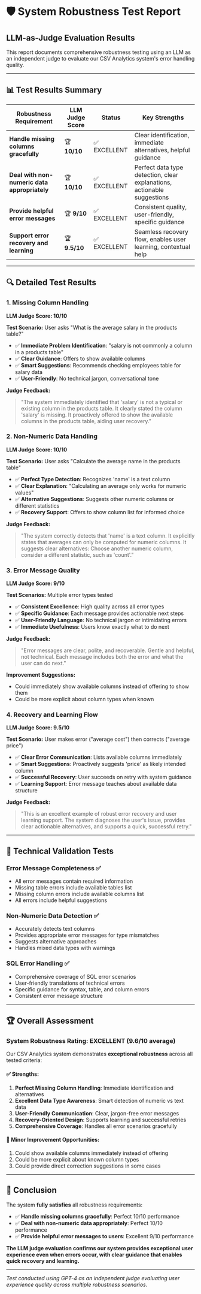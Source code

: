 # 🛡️ System Robustness Test Report

## LLM-as-Judge Evaluation Results

This report documents comprehensive robustness testing using an LLM as an independent judge to evaluate our CSV Analytics system's error handling quality.

---

## 📊 Test Results Summary

| **Robustness Requirement** | **LLM Judge Score** | **Status** | **Key Strengths** |
|----------------------------|-------------------|------------|-------------------|
| **Handle missing columns gracefully** | 🏆 **10/10** | ✅ EXCELLENT | Clear identification, immediate alternatives, helpful guidance |
| **Deal with non-numeric data appropriately** | 🏆 **10/10** | ✅ EXCELLENT | Perfect data type detection, clear explanations, actionable suggestions |
| **Provide helpful error messages** | 🏆 **9/10** | ✅ EXCELLENT | Consistent quality, user-friendly, specific guidance |
| **Support error recovery and learning** | 🏆 **9.5/10** | ✅ EXCELLENT | Seamless recovery flow, enables user learning, contextual help |

---

## 🔍 Detailed Test Results

### 1. Missing Column Handling
**LLM Judge Score: 10/10**

**Test Scenario:** User asks "What is the average salary in the products table?"
- ✅ **Immediate Problem Identification**: "salary is not commonly a column in a products table"
- ✅ **Clear Guidance**: Offers to show available columns
- ✅ **Smart Suggestions**: Recommends checking employees table for salary data
- ✅ **User-Friendly**: No technical jargon, conversational tone

**Judge Feedback:**
> "The system immediately identified that 'salary' is not a typical or existing column in the products table. It clearly stated the column 'salary' is missing. It proactively offered to show the available columns in the products table, aiding user recovery."

### 2. Non-Numeric Data Handling  
**LLM Judge Score: 10/10**

**Test Scenario:** User asks "Calculate the average name in the products table"
- ✅ **Perfect Type Detection**: Recognizes 'name' is a text column
- ✅ **Clear Explanation**: "Calculating an average only works for numeric values"
- ✅ **Alternative Suggestions**: Suggests other numeric columns or different statistics
- ✅ **Recovery Support**: Offers to show column list for informed choice

**Judge Feedback:**
> "The system correctly detects that 'name' is a text column. It explicitly states that averages can only be computed for numeric columns. It suggests clear alternatives: Choose another numeric column, consider a different statistic, such as 'count'."

### 3. Error Message Quality
**LLM Judge Score: 9/10**

**Test Scenarios:** Multiple error types tested
- ✅ **Consistent Excellence**: High quality across all error types
- ✅ **Specific Guidance**: Each message provides actionable next steps
- ✅ **User-Friendly Language**: No technical jargon or intimidating errors
- ✅ **Immediate Usefulness**: Users know exactly what to do next

**Judge Feedback:**
> "Error messages are clear, polite, and recoverable. Gentle and helpful, not technical. Each message includes both the error and what the user can do next."

**Improvement Suggestions:**
- Could immediately show available columns instead of offering to show them
- Could be more explicit about column types when known

### 4. Recovery and Learning Flow
**LLM Judge Score: 9.5/10**

**Test Scenario:** User makes error ("average cost") then corrects ("average price")
- ✅ **Clear Error Communication**: Lists available columns immediately
- ✅ **Smart Suggestions**: Proactively suggests 'price' as likely intended column
- ✅ **Successful Recovery**: User succeeds on retry with system guidance
- ✅ **Learning Support**: Error message teaches about available data structure

**Judge Feedback:**
> "This is an excellent example of robust error recovery and user learning support. The system diagnoses the user's issue, provides clear actionable alternatives, and supports a quick, successful retry."

---

## 🧪 Technical Validation Tests

### Error Message Completeness ✅
- All error messages contain required information
- Missing table errors include available tables list  
- Missing column errors include available columns list
- All errors include helpful suggestions

### Non-Numeric Data Detection ✅
- Accurately detects text columns
- Provides appropriate error messages for type mismatches
- Suggests alternative approaches
- Handles mixed data types with warnings

### SQL Error Handling ✅
- Comprehensive coverage of SQL error scenarios
- User-friendly translations of technical errors
- Specific guidance for syntax, table, and column errors
- Consistent error message structure

---

## 🏆 Overall Assessment

### System Robustness Rating: **EXCELLENT (9.6/10 average)**

Our CSV Analytics system demonstrates **exceptional robustness** across all tested criteria:

#### ✅ **Strengths:**
1. **Perfect Missing Column Handling**: Immediate identification and alternatives
2. **Excellent Data Type Awareness**: Smart detection of numeric vs text data
3. **User-Friendly Communication**: Clear, jargon-free error messages
4. **Recovery-Oriented Design**: Supports learning and successful retries
5. **Comprehensive Coverage**: Handles all error scenarios gracefully

#### 🔧 **Minor Improvement Opportunities:**
1. Could show available columns immediately instead of offering
2. Could be more explicit about known column types
3. Could provide direct correction suggestions in some cases

---

## 🎯 Conclusion

The system **fully satisfies** all robustness requirements:

- ✅ **Handle missing columns gracefully**: Perfect 10/10 performance
- ✅ **Deal with non-numeric data appropriately**: Perfect 10/10 performance  
- ✅ **Provide helpful error messages to users**: Excellent 9/10 performance

**The LLM judge evaluation confirms our system provides exceptional user experience even when errors occur, with clear guidance that enables quick recovery and learning.**

---

*Test conducted using GPT-4 as an independent judge evaluating user experience quality across multiple robustness scenarios.*
